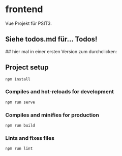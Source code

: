# frontend

Vue Projekt für PSIT3.

## Siehe todos.md für... Todos!

## hier mal in einer ersten Version zum durchclicken: 


## Project setup

```
npm install
```

### Compiles and hot-reloads for development

```
npm run serve
```

### Compiles and minifies for production

```
npm run build
```

### Lints and fixes files

```
npm run lint
```
